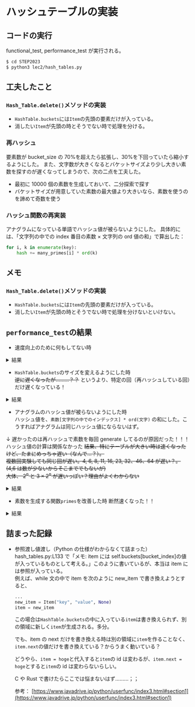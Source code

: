 # ハッシュテーブルの実装

## コードの実行

functional_test, performance_test が実行される。

```bash
$ cd STEP2023
$ python3 lec2/hash_tables.py
```

## 工夫したこと

### `Hash_Table.delete()`メソッドの実装

- `HashTable.buckets`には`Item`の先頭の要素だけが入っている。
- 消したい`Item`が先頭の時とそうでない時で処理を分ける。

### 再ハッシュ

要素数が bucket_size の 70%を超えたら拡張し、30%を下回っていたら縮小するようにした。
また、文字数が大きくなるとバケットサイズより少し大きい素数を探すのが遅くなってしまうので、次の二点を工夫した。

- 最初に 10000 個の素数を生成しておいて、二分探索で探す
- バケットサイズが用意していた素数の最大値より大きいなら、素数を使うのを諦めて奇数を使う

### ハッシュ関数の再実装

アナグラムになっている単語でハッシュ値が被らないようにした。
具体的には、「文字列の中での index 番目の素数 × 文字列の ord 値の和」で算出した：

```python
for i, k in enumerate(key):
    hash += many_primes[i] * ord(k)
```

## メモ

### `Hash_Table.delete()`メソッドの実装

- `HashTable.buckets`には`Item`の先頭の要素だけが入っている。
- 消したい`Item`が先頭の時とそうでない時で処理を分けないといけない。

## `performance_test`の結果

- 速度向上のために何もしてない時

<details>
<summary>結果</summary>

```plaintext
0 0.660312
1 1.095681
2 1.860802
3 2.435335
4 2.555958
5 3.276788
6 4.741652
7 5.478837
8 5.912355
9 6.473634
10 8.073731
11 8.562101
12 10.462486
13 10.963499
14 10.591143
15 11.758178
16 12.265143
17 14.718922
18 14.366009
19 16.448385
20 16.213876
21 17.160734
22 17.496969
23 19.433719
24 19.718676
25 20.826736
26 20.793536
27 23.289840
28 24.698754
29 23.879254
30 25.356521
31 27.880226
32 27.427562
33 29.225758
34 29.759982
35 29.586485
```

</details>

- `HashTable.buckets`のサイズを変えるようにした時  
  ~~逆に遅くなったが………？？~~ というより、特定の回（再ハッシュしている回）だけ遅くなっている！

<details>
<summary>結果</summary>

```plaintext
0 1.574800
1 2.920624
2 3.277485
3 5.196481
4 8.880142
5 1.988053
6 15.133866
7 2.756293
8 27.428764
9 3.131195
10 3.782188
11 49.801697
12 4.942622
13 6.474186
14 7.205083
15 7.929710
16 77.086919
17 7.354232
18 8.338592
19 9.283118
20 10.203802
21 13.038966
22 12.576525
23 127.356637
24 11.320420
25 12.338452
26 13.416994
27 13.978654
28 18.021652
29 16.503718
30 17.598146
31 19.312600
32 230.027086
33 14.765075
34 16.269958
35 17.153248
36 18.833983
37 20.147837
38 21.301383
39 21.458964
40 23.014750
41 24.059343
42 23.638033
43 24.302826
44 25.098593
```

</details>

- アナグラムのハッシュ値が被らないようにした時  
  ハッシュ値を、`素数[文字列の中でのインデックス] * ord(文字)` の和にした。こうすればアナグラムは同じハッシュ値にならないはず。

↓ 遅かったのは再ハッシュで素数を毎回 generate してるのが原因だった！！！ハッシュ値の計算は関係なかった
~~結果、特にテーブルが大きい時は速くなったけど、たまにめっちゃ遅い（なんで…？）。  
複数回実験しても同じ回が遅い。4, 6, 8, 11, 16, 23, 32、46、64 が遅い？。(4,6 は数が少ないからそこまででもないが)  
大体、 $2^n$ と $3\times 2^n$ が遅いっぽい？理由がよくわからない~~

<details>
<summary>結果</summary>

```plaintext
0 1.379983
1 2.490573
2 2.684923
3 4.549165
4 7.974051
5 0.274093
6 13.905000
7 0.275785
8 23.338869
9 0.380769
10 0.388566
11 38.289691
12 0.419022
13 0.457176
14 0.607773
15 0.590497
16 67.458955
17 0.633343
18 0.745134
19 0.751797
20 0.840171
21 0.961780
22 1.128246
23 116.049816
24 0.980553
25 1.171199
26 1.761864
27 1.383858
28 1.379058
29 1.837608
30 1.734522
31 2.419661
32 201.146356
33 1.377503
34 1.425056
35 1.550843
36 1.636029
37 1.982195
38 1.826021
39 1.904260
40 1.939725
41 2.184146
42 2.156168
43 2.340021
44 2.457412
45 2.597594
46 343.678992
47 2.039397
48 2.527741
49 2.241917
50 2.392599
51 2.457391
52 2.389686
53 2.691497
54 2.520032
55 2.780514
56 2.795000
57 2.964537
58 3.107452
59 3.231171
60 3.777948
61 3.679710
62 3.635393
63 3.412034
64 607.620085
65 3.340562
66 3.105187
67 3.179212
68 3.419848
69 3.523608
70 3.345745
71 4.489627
72 3.676390
73 3.534659
74 3.762265
75 4.328017
76 4.102805
77 4.526649
78 4.241772
79 4.571237
80 4.288331
81 4.374119
82 4.386912
83 4.442426
84 4.572307
85 5.327547
86 4.841195
87 4.952042
88 4.929631
89 5.067853
90 1962.188853
91 39.314810
92 4.672023
93 909.389683
94 4.742826
95 455.588204
96 5.041136
97 5.137390
98 5.247458
99 5.333102
```

</details>

- 素数を生成する関数`primes`を改善した時
  断然速くなった！！

<details>
<summary>結果</summary>

```plaintext
0 0.131298
1 0.158004
2 0.186028
3 0.237647
4 0.286811
5 0.184906
6 0.413406
7 0.359298
8 0.703268
9 0.328361
10 0.370849
11 1.267931
12 0.442423
13 0.503983
14 0.722041
15 0.742332
16 2.887016
17 1.291803
18 1.441874
19 1.071824
20 0.990875
21 1.586090
22 1.673859
23 3.525240
24 1.507034
25 1.357046
26 2.482481
27 1.524082
28 1.423917
29 1.326809
30 2.431628
31 1.536620
32 5.140300
33 1.300885
34 1.412610
35 1.497996
36 1.605793
37 1.821845
38 1.818870
39 1.905769
40 1.990089
41 2.189681
42 2.245235
43 2.330290
44 2.460676
45 2.484595
46 4.474739
47 2.969979
48 4.070705
49 2.804703
50 2.622367
51 2.748312
52 2.717447
53 2.841926
54 2.906711
55 3.035345
56 3.119200
57 3.230581
58 3.256665
59 3.411830
60 3.943410
61 3.556858
62 3.638418
63 4.435501
64 8.452487
65 2.910517
66 3.020918
67 2.900349
68 3.230105
69 3.457851
70 3.478480
71 3.694610
72 3.724685
73 3.992257
74 3.957014
75 4.070650
76 3.975122
77 4.181801
78 4.386662
79 4.487157
80 5.107931
81 5.059451
82 5.045653
83 5.057372
84 5.122145
85 5.894415
86 5.273295
87 5.282699
88 5.402869
89 5.497138
90 12.406971
91 4.412449
92 4.585580
93 4.563742
94 4.805976
95 4.827622
96 5.168595
97 5.334325
98 5.370967
99 5.596052
```

</details>

## 詰まった記録

- 参照渡し値渡し（Python の仕様がわからなくて詰まった）  
  hash_tables.py:L133 で「メモ: item には self.buckets[bucket_index]の値が入っているものとして考える。」このように書いているが、本当は item には参照が入っている。  
  例えば、while 文の中で item を次のように new_item で書き換えようとすると、

  ```python
  ...
  new_item = Item("key", "value", None)
  item = new_item
  ```

  この場合は`HashTable.buckets`の中に入っている`item`は書き換えられず、別の領域に新しく`item`が生成される。多分。

  でも、item の next だけを書き換える時は別の領域に`item`を作ることなく、`item.next`の値だけを書き換えている？からうまく動いている？

  どうやら、`item = hoge`と代入すると`item`の id は変わるが、`item.next = hoge`とすると`item`の id は変わらないらしい。

  C や Rust で書けたらここでは悩まないはず………；；

  参考： [https://www.javadrive.jp/python/userfunc/index3.html#section1](https://www.javadrive.jp/python/userfunc/index3.html#section1)
